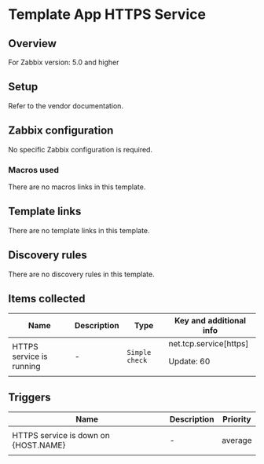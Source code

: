 # Template App HTTPS Service

## Overview

For Zabbix version: 5.0 and higher

## Setup

Refer to the vendor documentation.

## Zabbix configuration

No specific Zabbix configuration is required.

### Macros used

There are no macros links in this template.

## Template links

There are no template links in this template.

## Discovery rules

There are no discovery rules in this template.

## Items collected

|Name|Description|Type|Key and additional info|
|----|-----------|----|----|
|HTTPS service is running|<p>-</p>|`Simple check`|net.tcp.service[https]<p>Update: 60</p>|
## Triggers

|Name|Description|Priority|
|----|-----------|----|
|HTTPS service is down on {HOST.NAME}|<p>-</p>|average|
